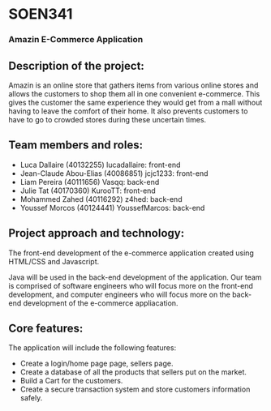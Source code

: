 # SOEN341

### Amazin E-Commerce Application

   ## Description of the project:

Amazin is an online store that gathers items from various online stores and allows the customers to shop them all in one convenient e-commerce. This gives the customer the same experience they would get from a mall without having to leave the comfort of their home. It also prevents customers to have to go to crowded stores during these uncertain times. 

## Team members and roles:

- Luca Dallaire (40132255) lucadallaire: front-end
- Jean-Claude Abou-Elias (40086851) jcjc1233: front-end
- Liam Pereira (40111656) Vasqq: back-end
- Julie Tat (40170360) KurooTT: front-end
- Mohammed Zahed (40116292) z4hed: back-end
- Youssef Morcos (40124441) YoussefMarcos: back-end


## Project approach and technology:

The front-end development of the e-commerce application created using HTML/CSS and Javascript. 

Java will be used in the back-end development of the application. Our team is comprised of software engineers who will focus more on the front-end development, and computer engineers who will focus more on the back-end development of the e-commerce appliacation. 

   ##  Core features:

The application will include the following features:

- Create a login/home page page, sellers page.
 - Create a database of all the products that sellers put on the market. 
- Build a Cart for the customers.
- Create a secure transaction system and store customers information safely. 
    
